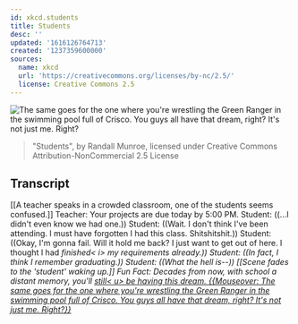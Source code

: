 ```yaml
---
id: xkcd.students
title: Students
desc: ''
updated: '1616126764713'
created: '1237359600000'
sources:
  name: xkcd
  url: 'https://creativecommons.org/licenses/by-nc/2.5/'
  license: Creative Commons 2.5
---
```

![The same goes for the one where you're wrestling the Green Ranger in the swimming pool full of Crisco.  You guys all have that dream, right?  It's not just me.  Right?](https://imgs.xkcd.com/comics/students.png)
> "Students", by Randall Munroe, licensed under Creative Commons Attribution-NonCommercial 2.5 License

## Transcript
[[A teacher speaks in a crowded classroom, one of the students seems confused.]]
Teacher: Your projects are due today by 5:00 PM.
Student: ((...I didn't even know we had one.))
Student: ((Wait. I don't think I've been attending. I must have forgotten I had this class. Shitshitshit.))
Student: ((Okay, I'm gonna fail. Will it hold me back? I just want to get out of here. I thought I had <i>finished<
i> my requirements already.))
Student: ((In fact, I think I remember graduating.))
Student: ((What the hell is--))
[[Scene fades to the 'student' waking up.]]
Fun Fact: Decades from now, with school a distant memory, you'll <u>still<
u> be having this dream.
{{Mouseover: The same goes for the one where you're wrestling the Green Ranger in the swimming pool full of Crisco. You guys all have that dream, right? It's not just me. Right?}}

